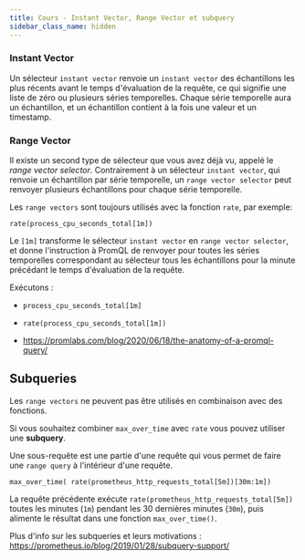 ```yaml
---
title: Cours - Instant Vector, Range Vector et subquery
sidebar_class_name: hidden
---
```


### Instant Vector

Un sélecteur `instant vector` renvoie un `instant vector` des échantillons les plus récents avant le temps d'évaluation de la requête, ce qui signifie une liste de zéro ou plusieurs séries temporelles. Chaque série temporelle aura un échantillon, et un échantillon contient à la fois une valeur et un timestamp. 

<!-- Lorsque vous demandez l'utilisation actuelle de la mémoire, vous ne voulez pas que les échantillons d'une instance qui a été éteinte il y a plusieurs jours soient inclus, un concept connu sous le nom de *staleness*. -->

### Range Vector

Il existe un second type de sélecteur que vous avez déjà vu, appelé le *range vector selector*. Contrairement à un sélecteur `instant vector`, qui renvoie un échantillon par série temporelle, un `range vector selector` peut renvoyer plusieurs échantillons pour chaque série temporelle.

Les `range vectors` sont toujours utilisés avec la fonction `rate`, par exemple:

```
rate(process_cpu_seconds_total[1m])
```

Le `[1m]` transforme le sélecteur `instant vector` en `range vector selector`, et donne l'instruction à PromQL de renvoyer pour toutes les séries temporelles correspondant au sélecteur tous les échantillons pour la minute précédant le temps d'évaluation de la requête.

Exécutons : 
  - `process_cpu_seconds_total[1m]` 
  - `rate(process_cpu_seconds_total[1m])` 

- https://promlabs.com/blog/2020/06/18/the-anatomy-of-a-promql-query/

## Subqueries

Les `range vectors` ne peuvent pas être utilisés en combinaison avec des fonctions.

<!-- Si vous souhaitez combiner `max_over_time` avec `rate`, vous pouvez soit utiliser des recording rules, qui enregistreraient le résultat de la fonction `rate` et le passeraient à la fonction `max_over_time`, soit vous pouvez utiliser une **subquery**. -->
Si vous souhaitez combiner `max_over_time` avec `rate` vous pouvez utiliser une **subquery**.

Une sous-requête est une partie d'une requête qui vous permet de faire une `range query` à l'intérieur d'une requête.

```
max_over_time( rate(prometheus_http_requests_total[5m])[30m:1m])
```

La requête précédente exécute `rate(prometheus_http_requests_total[5m])` toutes les minutes (`1m`) pendant les 30 dernières minutes (`30m`), puis alimente le résultat dans une fonction `max_over_time()`.

Plus d'info sur les subqueries et leurs motivations : https://prometheus.io/blog/2019/01/28/subquery-support/